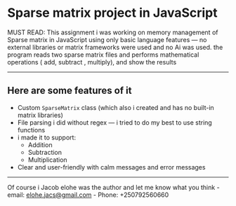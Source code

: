 # Sparse matrix project in JavaScript

MUST READ: This assignment i was working on memory management of Sparse matrix in JavaScript using only basic language features — no external libraries or matrix frameworks were used and no Ai was used. the program reads two sparse matrix files and performs mathematical operations ( add,  subtract , multiply), and show the results

---

## Here are some features of it

- Custom `SparseMatrix` class (which also i created and has no built-in matrix libraries)
- File parsing i did without regex — i tried to do my best to use string functions
- i made it to support:
  - Addition
  - Subtraction
  - Multiplication
- Clear and user-friendly with calm messages and error messages

---
Of course i Jacob elohe was the author and let me know what you think - email: elohe.jacs@gmail.com - Phone: +250792560660

